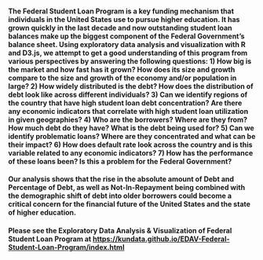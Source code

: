 #### The Federal Student Loan Program is a key funding mechanism that individuals in the United States use to pursue higher education. It has grown quickly in the last decade and now outstanding student loan balances make up the biggest component of the Federal Government’s balance sheet. Using exploratory data analysis and visualization with R and D3.js, we attempt to get a good understanding of this program from various perspectives by answering the following questions: 1) How big is the market and how fast has it grown? How does its size and growth compare to the size and growth of the economy and/or population in large? 2) How widely distributed is the debt? How does the distribution of debt look like across different individuals? 3) Can we identify regions of the country that have high student loan debt concentration? Are there any economic indicators that correlate with high student loan utilization in given geographies? 4) Who are the borrowers? Where are they from? How much debt do they have? What is the debt being used for? 5) Can we identify problematic loans? Where are they concentrated and what can be their impact? 6) How does default rate look across the country and is this variable related to any economic indicators? 7) How has the performance of these loans been? Is this a problem for the Federal Government? ####

#### Our analysis shows that the rise in the absolute amount of Debt and Percentage of Debt, as well as Not-In-Repayment being combined with the demographic shift of debt into older borrowers could become a critical concern for the financial future of the United States and the state of higher education. ####

#### Please see the Exploratory Data Analysis & Visualization of Federal Student Loan Program at https://kundata.github.io/EDAV-Federal-Student-Loan-Program/index.html ####
